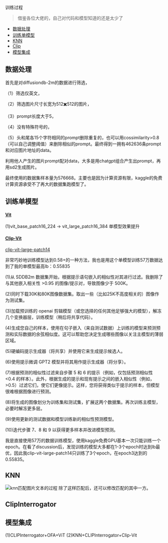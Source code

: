 训练过程
>借鉴各位大佬的，自己对代码和模型知道的还是太少了

* [数据处理](#数据处理)
* [训练单模型](#训练单模型)
* [KNN](#KNN)
* [Clip](#Clip)
* [模型集成](#模型集成)


## 数据处理
首先是对diffusiondb-2m的数据进行筛选，

（1）筛选仅英文，

（2）筛选图片尺寸长宽为512✖️512的图片，

（3）prompt长度大于5，

（4）没有特殊符号的，

（5）头和尾各15个字符相同的prompt删除重复的，也可以用cossimilarity>0.8（可以自己调整阈值）来删除相似的prompt。最终得到一拥有462636条prompt和对应图片地址的data。

利用他人产生的图片prompt配对data，大多是用chatgpt组合产生出prompt，再用sd2生成图片。

最终使用的数据集样本量为576668。主要也是因为计算资源有限，kaggle的免费计算资源承受不了再大的数据集跑模型了。


## 训练单模型
#### [Vit]()
(1)vit_base_patch16_224 -> vit_large_patch16_384 单模型效果提升

#### [Clip-Vit]()
[clip-vit-large-patch14](https://www.kaggle.com/competitions/stable-diffusion-image-to-prompts/discussion/398529)

非常巧妙地训练模型达到0.58+的一种方法，我也是用这个单模型训练57万数据达到了我的单模型最高lb：0.55835

(1)从 SDDB2m 数据集开始，根据提示语句嵌入的相似性对其进行过滤。我删除了与其他嵌入相关性 >0.95 的图像/提示对，导致图像少于 500K。

(2)同时下载30K和80K图像数据集。取出一些（比如25K不高度相关的）图像作为测试集。

(3)加载预训练的 openai 剪辑模型（或您选择的任何其他足够强大的模型），解冻几个变换器层，训练模型（稍后将共享代码）。

(4)生成您自己的样本，使用在句子嵌入（来自测试数据）上训练的模型来预测预测和实际数据的余弦相似度。这可以帮助您决定生成哪些图像以关注主模型的薄弱区域。

(5)硬编码提示生成器（将共享）并使用它来生成提示候选人。

(6)使用提示微调 GPT2 模型并将其用作提示生成器（将分享）。

(7)根据预测的相似性过滤来自步骤 5 和 6 的提示（例如，仅包括预测相似性 <0.4 的样本）。此外，根据生成的提示和现有提示之间的嵌入相似性（例如，>0.5）过滤它们，使它们更像提示。这样，您将获得类似于提示的样本，但模型很难根据图像进行预测。

(8)将生成的图像划分为训练集和测试集，扩展这两个数据集。再次训练主模型，必要时解冻更多层。

(9)使用更新的测试数据和模型训练新的相似性预测模型。

(10)迭代步骤 7、8 和 9 以获得更多样本并改进模型预测。

我是直接使用57万的数据训练模型，使用kaggle免费GPU基本一次只能训练一个epoch。在看了discussion后，发现训练的模型大多都在1-3个epoch时达到lb最优，因此我clip-vit-large-patch14只训练了3个epoch，在epoch3达到的0.55835。

## KNN
![knn匹配图片文本的过程](images/knn.png)
除了这样匹配后，还可以修改匹配的其中一方。

## ClipInterrogator

## 模型集成
(1)CLIPInterrogator+OFA+ViT
(2)KNN+CLIPInterrogator+Clip-Vit



